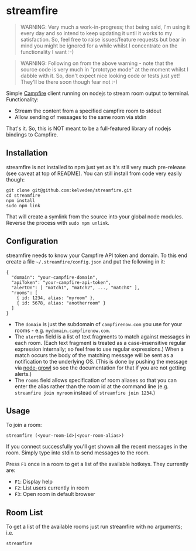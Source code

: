 streamfire
==========

> WARNING: Very much a work-in-progress; that being said, I'm using it every day and so intend to keep updating it until it
works to my satisfaction. So, feel free to raise issues/feature requests but bear in mind you might be ignored for a while
whilst I concentrate on the functionality I want :-)

> WARNING: Following on from the above warning - note that the source code is very much in "prototype mode" at the moment whilst I dabble with it. So, don't expect nice looking code or tests just yet! They'll be there soon though fear not :-)

Simple [Campfire](http://campfirenow.com) client running on nodejs to stream room output to terminal. Functionality:

* Stream the content from a specified campfire room to stdout
* Allow sending of messages to the same room via stdin

That's it. So, this is NOT meant to be a full-featured library of nodejs bindings to Campfire.

Installation
------------
streamfire is not installed to npm just yet as it's still very much pre-release (see caveat at top of README). You can
still install from code very easily though:

    git clone git@github.com:kelveden/streamfire.git
    cd streamfire
    npm install
    sudo npm link
  
That will create a symlink from the source into your global node modules. Reverse the process with `sudo npm unlink`.

Configuration
-------------
streamfire needs to know your Campfire API token and domain. To this end create a file `~/.streamfire/config.json` and put
the following in it:

    {
      "domain": "your-campfire-domain",
      "apiToken": "your-campfire-api-token",
      "alertOn": [ "match1", "match2", ..., "matchX" ],
      "rooms": [
        { id: 1234, alias: "myroom" },
        { id: 5678, alias: "anotherroom" }
      ]
    }

 * The `domain` is just the subdomain of `campfirenow.com` you use for your rooms - e.g. `mydomain.campfirenow.com`.
 * The `alertOn` field is a list of text fragments to match against messages in each room. (Each text fragment is treated as a case-insensitive
regular expression internally; so feel free to use regular expressions.) When a match occurs the body of the matching
message will be sent as a notification to the underlying OS. (This is done by pushing the message via
[node-growl](https://github.com/visionmedia/node-growl) so see the documentation for that if you are not getting alerts.)
 * The `rooms` field allows specification of room aliases so that you can enter the alias rather than the room id at the command line
 (e.g. `streamfire join myroom` instead of `streamfire join 1234`.)

Usage
-----
To join a room:

    streamfire (<your-room-id>|<your-room-alias>)

If you connect successfully you'll get shown all the recent messages in the room. Simply type into stdin to send messages to the room.

Press `F1` once in a room to get a list of the available hotkeys. They currently are:
* `F1`: Display help
* `F2`: List users currently in room
* `F3`: Open room in default browser

Room List
---------
To get a list of the available rooms just run streamfire with no arguments; i.e.

    streamfire
